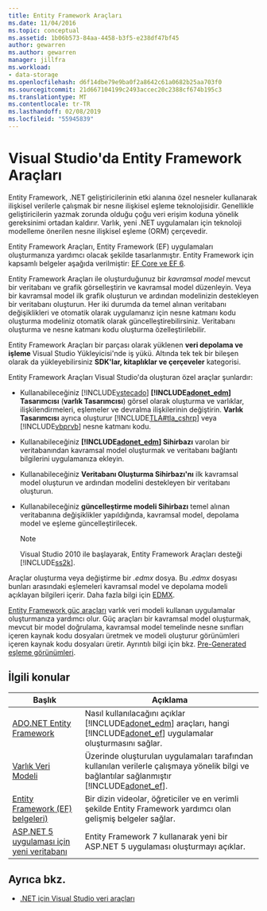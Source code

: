 ```yaml
---
title: Entity Framework Araçları
ms.date: 11/04/2016
ms.topic: conceptual
ms.assetid: 1b06b573-84aa-4458-b3f5-e238df47bf45
author: gewarren
ms.author: gewarren
manager: jillfra
ms.workload:
- data-storage
ms.openlocfilehash: d6f14dbe79e9ba0f2a8642c61a0682b25aa703f0
ms.sourcegitcommit: 21d667104199c2493accec20c2388cf674b195c3
ms.translationtype: MT
ms.contentlocale: tr-TR
ms.lasthandoff: 02/08/2019
ms.locfileid: "55945839"
---
```

# <a name="entity-framework-tools-in-visual-studio"></a>Visual Studio'da Entity Framework Araçları

Entity Framework, .NET geliştiricilerinin etki alanına özel nesneler kullanarak ilişkisel verilerle çalışmak bir nesne ilişkisel eşleme teknolojisidir. Genellikle geliştiricilerin yazmak zorunda olduğu çoğu veri erişim koduna yönelik gereksinimi ortadan kaldırır. Varlık, yeni .NET uygulamaları için teknoloji modelleme önerilen nesne ilişkisel eşleme (ORM) çerçevedir.

Entity Framework Araçları, Entity Framework (EF) uygulamaları oluşturmanıza yardımcı olacak şekilde tasarlanmıştır. Entity Framework için kapsamlı belgeler aşağıda verilmiştir: [EF Core ve EF 6](/ef/).

Entity Framework Araçları ile oluşturduğunuz bir *kavramsal model* mevcut bir veritabanı ve grafik görselleştirin ve kavramsal model düzenleyin. Veya bir kavramsal model ilk grafik oluşturun ve ardından modelinizin destekleyen bir veritabanı oluşturun. Her iki durumda da temel alınan veritabanı değişiklikleri ve otomatik olarak uygulamanız için nesne katmanı kodu oluşturma modeliniz otomatik olarak güncelleştirebilirsiniz. Veritabanı oluşturma ve nesne katmanı kodu oluşturma özelleştirilebilir.

Entity Framework Araçları bir parçası olarak yüklenen **veri depolama ve işleme** Visual Studio Yükleyicisi'nde iş yükü. Altında tek tek bir bileşen olarak da yükleyebilirsiniz **SDK'lar, kitaplıklar ve çerçeveler** kategorisi.

Entity Framework Araçları Visual Studio'da oluşturan özel araçlar şunlardır:

- Kullanabileceğiniz [!INCLUDE[vstecado](../data-tools/includes/vstecado_md.md)]  **[!INCLUDE[adonet_edm](../data-tools/includes/adonet_edm_md.md)] Tasarımcısı** (**varlık Tasarımcısı**) görsel olarak oluşturma ve varlıklar, ilişkilendirmeleri, eşlemeler ve devralma ilişkilerinin değiştirin. **Varlık Tasarımcısı** ayrıca oluşturur [!INCLUDE[TLA#tla_cshrp](../data-tools/includes/tlasharptla_cshrp_md.md)] veya [!INCLUDE[vbprvb](../code-quality/includes/vbprvb_md.md)] nesne katmanı kodu.

- Kullanabileceğiniz  **[!INCLUDE[adonet_edm](../data-tools/includes/adonet_edm_md.md)] Sihirbazı** varolan bir veritabanından kavramsal model oluşturmak ve veritabanı bağlantı bilgilerini uygulamanıza ekleyin.

- Kullanabileceğiniz **Veritabanı Oluşturma Sihirbazı'nı** ilk kavramsal model oluşturun ve ardından modelini destekleyen bir veritabanı oluşturun.

- Kullanabileceğiniz **güncelleştirme modeli Sihirbazı** temel alınan veritabanına değişiklikler yapıldığında, kavramsal model, depolama model ve eşleme güncelleştirilecek.

  > [!NOTE]
  > Visual Studio 2010 ile başlayarak, Entity Framework Araçları desteği [!INCLUDE[ss2k](../data-tools/includes/ss2k_md.md)].

Araçlar oluşturma veya değiştirme bir *.edmx* dosya. Bu *.edmx* dosyası bunları arasındaki eşlemeleri kavramsal model ve depolama modeli açıklayan bilgileri içerir. Daha fazla bilgi için [EDMX](https://docs.microsoft.com/ef/ef6/).

[Entity Framework güç araçları](https://marketplace.visualstudio.com/items?itemName=EntityFrameworkTeam.EntityFrameworkPowerToolsBeta4) varlık veri modeli kullanan uygulamalar oluşturmanıza yardımcı olur. Güç araçları bir kavramsal model oluşturmak, mevcut bir model doğrulama, kavramsal model temelinde nesne sınıfları içeren kaynak kodu dosyaları üretmek ve modeli oluşturur görünümleri içeren kaynak kodu dosyaları üretir. Ayrıntılı bilgi için bkz. [Pre-Generated eşleme görünümleri](https://docs.microsoft.com/ef/ef6/fundamentals/performance/pre-generated-views).

## <a name="related-topics"></a>İlgili konular

| Başlık | Açıklama |
| - | - |
| [ADO.NET Entity Framework](/dotnet/framework/data/adonet/ef/index) | Nasıl kullanılacağını açıklar [!INCLUDE[adonet_edm](../data-tools/includes/adonet_edm_md.md)] araçları, hangi [!INCLUDE[adonet_ef](../data-tools/includes/adonet_ef_md.md)] uygulamalar oluşturmasını sağlar. |
| [Varlık Veri Modeli](/dotnet/framework/data/adonet/entity-data-model) | Üzerinde oluşturulan uygulamaları tarafından kullanılan verilerle çalışmaya yönelik bilgi ve bağlantılar sağlanmıştır [!INCLUDE[adonet_ef](../data-tools/includes/adonet_ef_md.md)]. |
| [Entity Framework (EF) belgeleri)](https://docs.microsoft.com/ef/ef6/get-started) | Bir dizin videolar, öğreticiler ve en verimli şekilde Entity Framework yardımcı olan gelişmiş belgeler sağlar. |
| [ASP.NET 5 uygulaması için yeni veritabanı](https://docs.efproject.net/en/latest/platforms/aspnetcore/new-db.html) | Entity Framework 7 kullanarak yeni bir ASP.NET 5 uygulaması oluşturmayı açıklar. |

## <a name="see-also"></a>Ayrıca bkz.

- [.NET için Visual Studio veri araçları](../data-tools/visual-studio-data-tools-for-dotnet.md)